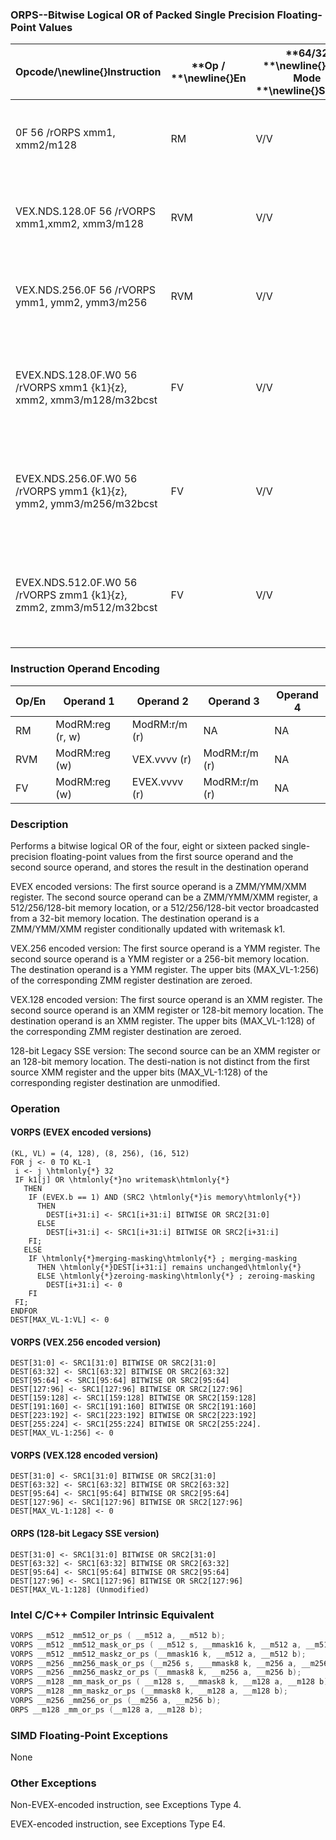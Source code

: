 ### ORPS--Bitwise Logical OR of Packed Single Precision Floating-Point Values


|**Opcode/**\newline{}**Instruction**|**Op / **\newline{}**En**|**64/32 **\newline{}**bit Mode **\newline{}**Support**|**CPUID **\newline{}**Feature **\newline{}**Flag**|**Description**|
|------------------------------------|-------------------------|------------------------------------------------------|--------------------------------------------------|---------------|
|0F 56 /rORPS xmm1, xmm2/m128|RM|V/V|SSE|Return the bitwise logical OR of packed single-precision floating-point values in xmm1 and xmm2/mem. |
|VEX.NDS.128.0F 56 /rVORPS xmm1,xmm2, xmm3/m128|RVM|V/V|AVX|Return the bitwise logical OR of packed single-precision floating-point values in xmm2 and xmm3/mem. |
|VEX.NDS.256.0F 56 /rVORPS ymm1, ymm2, ymm3/m256|RVM|V/V|AVX|Return the bitwise logical OR of packed single-precision floating-point values in ymm2 and ymm3/mem.|
|EVEX.NDS.128.0F.W0 56 /rVORPS xmm1 {k1}{z}, xmm2, xmm3/m128/m32bcst|FV|V/V|AVX512VLAVX512DQ|Return the bitwise logical OR of packed single-precision floating-point values in xmm2 and xmm3/m128/m32bcst subject to writemask k1.|
|EVEX.NDS.256.0F.W0 56 /rVORPS ymm1 {k1}{z}, ymm2, ymm3/m256/m32bcst|FV|V/V|AVX512VLAVX512DQ|Return the bitwise logical OR of packed single-precision floating-point values in ymm2 and ymm3/m256/m32bcst subject to writemask k1.|
|EVEX.NDS.512.0F.W0 56 /rVORPS zmm1 {k1}{z}, zmm2, zmm3/m512/m32bcst|FV|V/V|AVX512DQ|Return the bitwise logical OR of packed single-precision floating-point values in zmm2 and zmm3/m512/m32bcst subject to writemask k1.|
### Instruction Operand Encoding


|Op/En|Operand 1|Operand 2|Operand 3|Operand 4|
|-----|---------|---------|---------|---------|
|RM|ModRM:reg (r, w)|ModRM:r/m (r)|NA|NA|
|RVM|ModRM:reg (w)|VEX.vvvv (r)|ModRM:r/m (r)|NA|
|FV|ModRM:reg (w)|EVEX.vvvv (r)|ModRM:r/m (r)|NA|
### Description


Performs a bitwise logical OR of the four, eight or sixteen packed single-precision floating-point values from the first source operand and the second source operand, and stores the result in the destination operand

EVEX encoded versions: The first source operand is a ZMM/YMM/XMM register. The second source operand can be a ZMM/YMM/XMM register, a 512/256/128-bit memory location, or a 512/256/128-bit vector broadcasted from a 32-bit memory location. The destination operand is a ZMM/YMM/XMM register conditionally updated with writemask k1.

VEX.256 encoded version: The first source operand is a YMM register. The second source operand is a YMM register or a 256-bit memory location. The destination operand is a YMM register. The upper bits (MAX_VL-1:256) of the corresponding ZMM register destination are zeroed.

VEX.128 encoded version: The first source operand is an XMM register. The second source operand is an XMM register or 128-bit memory location. The destination operand is an XMM register. The upper bits (MAX_VL-1:128) of the corresponding ZMM register destination are zeroed.

128-bit Legacy SSE version: The second source can be an XMM register or an 128-bit memory location. The desti-nation is not distinct from the first source XMM register and the upper bits (MAX_VL-1:128) of the corresponding register destination are unmodified.


### Operation
#### VORPS (EVEX encoded versions)
```info-verb
(KL, VL) = (4, 128), (8, 256), (16, 512)
FOR j <-  0 TO KL-1
 i  <- j \htmlonly{*} 32
 IF k1[j] OR \htmlonly{*}no writemask\htmlonly{*}
   THEN 
    IF (EVEX.b == 1) AND (SRC2 \htmlonly{*}is memory\htmlonly{*})
      THEN
        DEST[i+31:i]  <- SRC1[i+31:i] BITWISE OR SRC2[31:0]
      ELSE 
        DEST[i+31:i] <-  SRC1[i+31:i] BITWISE OR SRC2[i+31:i]
    FI;
   ELSE 
    IF \htmlonly{*}merging-masking\htmlonly{*} ; merging-masking
      THEN \htmlonly{*}DEST[i+31:i] remains unchanged\htmlonly{*}
      ELSE \htmlonly{*}zeroing-masking\htmlonly{*} ; zeroing-masking
        DEST[i+31:i] <-  0
    FI
 FI;
ENDFOR
DEST[MAX_VL-1:VL]  <- 0
```
#### VORPS (VEX.256 encoded version)
```info-verb
DEST[31:0]  <- SRC1[31:0] BITWISE OR SRC2[31:0]
DEST[63:32] <-  SRC1[63:32] BITWISE OR SRC2[63:32]
DEST[95:64] <-  SRC1[95:64] BITWISE OR SRC2[95:64]
DEST[127:96] <-  SRC1[127:96] BITWISE OR SRC2[127:96]
DEST[159:128]  <- SRC1[159:128] BITWISE OR SRC2[159:128]
DEST[191:160] <-  SRC1[191:160] BITWISE OR SRC2[191:160]
DEST[223:192] <-  SRC1[223:192] BITWISE OR SRC2[223:192]
DEST[255:224] <-  SRC1[255:224] BITWISE OR SRC2[255:224].
DEST[MAX_VL-1:256] <-  0
```
#### VORPS (VEX.128 encoded version)
```info-verb
DEST[31:0]  <- SRC1[31:0] BITWISE OR SRC2[31:0]
DEST[63:32]  <- SRC1[63:32] BITWISE OR SRC2[63:32]
DEST[95:64]  <- SRC1[95:64] BITWISE OR SRC2[95:64]
DEST[127:96]  <- SRC1[127:96] BITWISE OR SRC2[127:96]
DEST[MAX_VL-1:128]  <- 0
```
#### ORPS (128-bit Legacy SSE version)
```info-verb
DEST[31:0] <-  SRC1[31:0] BITWISE OR SRC2[31:0]
DEST[63:32]  <- SRC1[63:32] BITWISE OR SRC2[63:32]
DEST[95:64]  <- SRC1[95:64] BITWISE OR SRC2[95:64]
DEST[127:96]  <- SRC1[127:96] BITWISE OR SRC2[127:96]
DEST[MAX_VL-1:128] (Unmodified)
```

### Intel C/C++ Compiler Intrinsic Equivalent

```cpp
VORPS __m512 _mm512_or_ps ( __m512 a, __m512 b);
VORPS __m512 _mm512_mask_or_ps ( __m512 s, __mmask16 k, __m512 a, __m512 b);
VORPS __m512 _mm512_maskz_or_ps (__mmask16 k, __m512 a, __m512 b);
VORPS __m256 _mm256_mask_or_ps (__m256 s, ___mmask8 k, __m256 a, __m256 b);
VORPS __m256 _mm256_maskz_or_ps (__mmask8 k, __m256 a, __m256 b);
VORPS __m128 _mm_mask_or_ps ( __m128 s, __mmask8 k, __m128 a, __m128 b);
VORPS __m128 _mm_maskz_or_ps (__mmask8 k, __m128 a, __m128 b);
VORPS __m256 _mm256_or_ps (__m256 a, __m256 b);
ORPS __m128 _mm_or_ps (__m128 a, __m128 b);
```
### SIMD Floating-Point Exceptions


None

### Other Exceptions


Non-EVEX-encoded instruction, see Exceptions Type 4.

EVEX-encoded instruction, see Exceptions Type E4.

